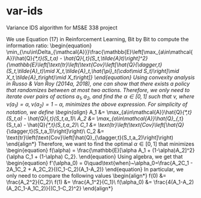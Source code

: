 # var-ids
Variance IDS algorithm for MS&amp;E 338 project

We use Equation (17) in Reinforcement Learning, Bit by Bit to compute the information ratio:
\begin{equation}
\min_{\nu\in\Delta_{\mathcal{A}}}\frac{\mathbb{E}\left[\max_{a\in\mathcal{A}}\hat{Q}_{*,t}(S_t,a) - \hat{Q}_{*,t}(S_t,\tilde{A}_t)\right]^2}{\mathbb{E}\left[\text{tr}\left(\text{Cov}\left[\hat{Q}_{\dagger,t}(S_t,\tilde{A}_t)\mid X_t,\tilde{A}_t,\hat{\pi}_t(\cdot\mid S_t)\right]\mid X_t,\tilde{A}_t\right)\mid X_t\right]}
\end{equation}
Using convexity analysis in Russo & Van Roy (2014a, 2018), one can show that there exists a policy that randomizes between at most two actions. Therefore, we only need to iterate over pairs of actions $a_1,a_2$, and find the $\alpha\in[0,1]$ such that $\nu$, where $\nu(a_1)=\alpha, \nu(a_2)=1-\alpha$, minimizes the above expression. For simplicity of notation, we define
\begin{align*}
A_1 &= \max_{a\in\mathcal{A}}\hat{Q}_{*,t}(S_t,a) - \hat{Q}_{*,t}(S_t,a_1)\\
A_2 &= \max_{a\in\mathcal{A}}\hat{Q}_{*,t}(S_t,a) - \hat{Q}_{*,t}(S_t,a_2)\\
C_1 &= \text{tr}\left(\text{Cov}\left[\hat{Q}_{\dagger,t}(S_t,a_1)\right]\right)\\
C_2 &= \text{tr}\left(\text{Cov}\left[\hat{Q}_{\dagger,t}(S_t,a_2)\right]\right)
\end{align*}
Therefore, we want to find the optimal $\alpha\in[0,1]$ that minimizes
\begin{equation}
f(\alpha) = \frac{\mathbb{E}[\alpha A_1 + (1-\alpha)A_2]^2}{\alpha C_1 + (1-\alpha) C_2}.
\end{equation}
Using algebra, we get that 
\begin{equation}
f'(\alpha_0) = 0\quad\text{when}~\alpha_0=\frac{A_2C_1 - 2A_1C_2 + A_2C_2}{(C_1-C_2)(A_1-A_2)}
\end{equation}
In particular, we only need to compare the following values
\begin{align*}
f(0) &= \frac{A_2^2}{C_2}\\
f(1) &= \frac{A_1^2}{C_1}\\
f(\alpha_0) &= \frac{4(A_1-A_2)(A_2C_1-A_1C_2)}{(C_1-C_2)^2}
\end{align*}